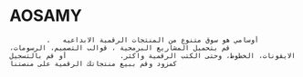 # AOSAMY
             أوسامي هو سوق متنوع من المنتجات الرقمية الابداعيه   .             قم بتحميل المشاريع البرمجية ، قوالب التصميم، الرسومات،             الايقونات، الخطوط، وحتى الكتب الرقمية واكثر.             أو قم بالتسجيل كمزود وقم ببيع منتجاتك الرقمية على منصتنا  
